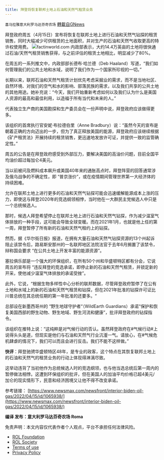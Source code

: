 ```yaml
---
title: 拜登将恢复联邦土地上石油和天然气租赁业务
---
```

`喜马拉雅意大利罗马达芬奇农场` [轉載自GNews](https://gnews.org/zh-hans/2357828/)

拜登政府周五（4月15日）宣布将恢复在联邦土地上进行石油和天然气钻探的租赁销售，同时大幅减少可供租赁的土地面积，并对生产的石油和天然气收取更高的特许权使用费。
![](https://assets.gnews.org/wp-content/uploads/2022/04/B-3.jpg)factinworld.com
内政部表示，大约14.4万英亩的土地将很快通过石油/天然气租赁销售获得，与之前评估的租赁土地相比，明显减少了80%。

在周五的一系列推文中，内政部部长德布·哈兰德（Deb Haaland）写道，“我们如何管理我们的公共土地和水域，说明了我们作为一个国家所珍视的一切。”

长期以来，联邦石油和天然气租赁计划优先考虑采掘业的需求，而不是当地社区、自然环境、对我们的空气和水的影响、部落民族的需求，以及我们共享的公共土地的其他用途。她补充说：“今天，我们开始重新考虑如何以及我们认为什么是美国人资源的最高和最佳利用，以造福于所有当代和未来的人。”

代表独立生产商的美国勘探和生产委员会在一份声明中说，拜登政府应该做得更多。

该组织的首席执行官安妮·布拉德伯里（Anne Bradbury）说：“虽然今天的宣布是朝着正确的方向迈出的一步，但为了真正释放美国的能源，拜登政府应该继续根据《矿产租赁法》开展持续的租赁销售，更迅速地发放许可证，并提供一致的监管确定性。”

周五的公告是在拜登政府感受到外部压力，要解决美国的高油价问题，目前全国平均油价超过每加仑4美元。

当以前被问及燃料成本飙升或美国40年来的通胀高点时，拜登阵营的回答通常涉及俄乌战争的不确定性，即 “普京涨价”，或在疫情期间管理世界第一大经济体的持续困难。

允许在联邦土地上进行更多的石油和天然气钻探可能会迅速缓解能源成本上涨的压力，即使这与拜登2020年的竞选纲领相悖，当时他在一大群民主党候选人中只是一个总统候选人。

那时，候选人拜登希望停止在联邦土地上进行石油和天然气钻探，作为减少温室气体排放的一种手段，这可能会导致全球变暖。而在2021年1月，也就是他上任的第一周，拜登暂停了所有新的石油和天然气租约上的钻探。

然而，据《华尔街日报》报道，在拥有大量石油和天然气钻探资源的13个州起诉阻止该禁令后，路易斯安那州的一名联邦地区法院法官于去年6月搁置了该禁令，辩称国会要求 “在公共土地上开发丰富的能源资源”。

塞拉俱乐部是一个强大的环保组织，在所有50个州和华盛顿特区都有分会，它说周五的宣布将 “违反拜登的竞选承诺，即停止新的石油和天然气租赁，并锁定新的开采，使他减少温室气体排放的承诺受挫”。

此外，它说，“根据生物多样性中心分析的联邦数据，尽管拜登政府暂停了在公有土地和水域上的新的石油和天然气租赁和钻探，但在2021年批准的钻探许可证比川普总统在其总统任期的第一年批准的还要多。“

总部设在新墨西哥州的 “野生地球守护者“（WildEarth Guardians）承诺“保护和恢复美国西部的野生动物、野生地域、野生河流和健康”，批评拜登政府的钻探指令。

该组织在推特上说：“这纯粹是对气候行动的否认。虽然拜登政府在#气候行动#上说得头头是道，但现实是他们与石油和天然气行业沆瀣一气。请放心，在#气候危机肆虐的情况下，我们可以而且会进行反击。我们不能不这样做。”

**快评**：拜登驰骋华盛顿特区48年，是专业的政客，这个特点在其恢复联邦土地上的石油和天然气的租赁业务的行动上体现得淋漓尽致。

这举动违背了当初他作为总统候选人时的竞选纲领，也与他当选总统后第一周内的暂停做法相悖。这遭到环保组织的批评，但在美国人的加油平均价格已超4美元/加仑的现实情形下，民意和经济困境又让他不得不改变承诺。

参考链接：
[https://www.newsmax.com/newsfront/interior-biden-oil-gas/2022/04/15/id/1065938/](https://www.newsmax.com/newsfront/interior-biden-oil-gas/2022/04/15/id/1065938/)

**编译 发布：意大利罗马达芬奇农场 Roma**

 

免责声明：本文内容仅代表作者个人观点，平台不承担任何法律风险。

- [ROL Foundation](https://rolfoundation.org/)
- [ROL Society](https://rolsociety.org/)
- [Terms of use](https://gnews.org/terms-of-use-3/)
- [Privacy Policy](https://gnews.org/privacy-policy/)
